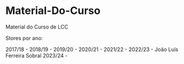 # Material-Do-Curso
Material do Curso de LCC

Stores por ano:

2017/18 -
2018/19 - 
2019/20 -
2020/21 -
2021/22 - 
2022/23 - João Luís Ferreira Sobral
2023/24 -
